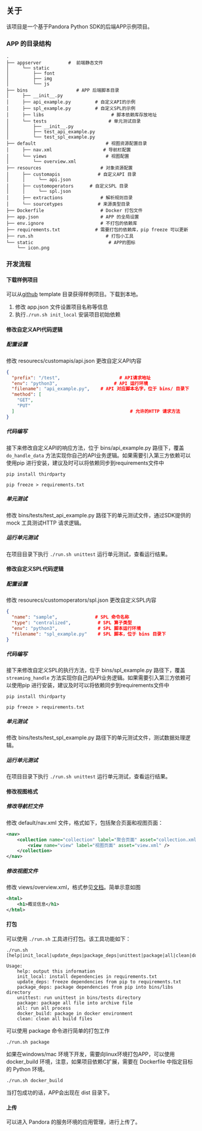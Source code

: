 ## 关于

该项目是一个基于Pandora Python SDK的后端APP示例项目。

### APP 的目录结构

```
.
├── appserver          #  前端静态文件
│     └── static
│         ├── font
│         ├── img
│         └── js
├── bins                  # APP 后端脚本目录
│     ├── __init__.py   
│     ├── api_example.py         # 自定义API的示例
│     ├── spl_example.py         # 自定义SPL的示例
│     ├── libs                         # 脚本依赖库存放地址
│     └── tests                       # 单元测试目录
│         ├── __init__.py
│         ├── test_api_example.py
│         └── test_spl_example.py
├── default                          # 视图资源配置目录
│     ├── nav.xml                   # 导航栏配置
│     └── views                      # 视图配置
│         └── overview.xml
├── resources                      # 对象资源配置
│     ├── customapis              # 自定义API 目录
│     │     └── api.json
│     ├── customoperators      # 自定义SPL 目录
│     │     └── spl.json
│     ├── extractions              # 解析规则目录
│     └── sourcetypes             # 来源类型目录
├── Dockerfile                     # Docker 打包文件
├── app.json                       # APP 的全局设置
├── env.ignore                     # 不打包的依赖库
├── requirements.txt             # 需要打包的依赖库，pip freeze 可以更新
├── run.sh                           # 打包小工具
└── static                            # APP的图标
    └── icon.png
```

### 开发流程

####  下载样例项目

可以从[github](https://github.com/qiniu/pandora-python-sdk.v2) template 目录获得样例项目。下载到本地。

1. 修改 app.json 文件设置项目名称等信息
2. 执行`./run.sh init_local` 安装项目初始依赖


#### 修改自定义API代码逻辑

##### 配置设置

修改 resourecs/customapis/api.json 更改自定义API内容

```json
{
  "prefix": "/test",                      # API请求地址
  "env": "python3",                     # API 运行环境
  "filename": "api_example.py",    # API 对应脚本名字，位于 bins/ 目录下
  "method": [
    "GET",
    "PUT"
  ]                                           # 允许的HTTP 请求方法
}
```

##### 代码编写

接下来修改自定义API的响应方法，位于 bins/api_example.py 路径下，覆盖 `do_handle_data` 方法实现你自己的API业务逻辑。如果需要引入第三方依赖可以使用pip 进行安装，建议及时可以将依赖同步到requirements文件中

```shell
pip install thirdparty

pip freeze > requirements.txt
```


##### 单元测试

修改 bins/tests/test_api_example.py 路径下的单元测试文件，通过SDK提供的 mock 工具测试HTTP 请求逻辑。

##### 运行单元测试

在项目目录下执行 `./run.sh unittest` 运行单元测试，查看运行结果。


#### 修改自定义SPL代码逻辑

##### 配置设置

修改 resourecs/customoperators/spl.json 更改自定义SPL内容

```json
{
  "name": "sample",              # SPL 命令名称
  "type": "centralized",          # SPL 算子类型
  "env": "python3",               # SPL 脚本运行环境
  "filename": "spl_example.py"    # SPL 脚本，位于 bins 目录下
}
```

##### 代码编写

接下来修改自定义SPL的执行方法，位于 bins/spl_example.py 路径下，覆盖 `streaming_handle` 方法实现你自己的API业务逻辑。如果需要引入第三方依赖可以使用pip 进行安装，建议及时可以将依赖同步到requirements文件中

```shell
pip install thirdparty

pip freeze > requirements.txt
```


##### 单元测试

修改 bins/tests/test_spl_example.py 路径下的单元测试文件，测试数据处理逻辑。

##### 运行单元测试

在项目目录下执行 `./run.sh unittest` 运行单元测试，查看运行结果。


#### 修改视图格式

##### 修改导航栏文件

修改 default/nav.xml 文件，格式如下，包括聚合页面和视图页面：

```xml
<nav>
	<collection name="collection" label="聚合页面" asset="collection.xml">
		<view name="view" label="视图页面" asset="view.xml" />
	</collection>
</nav>
```

##### 修改视图文件

修改 views/overview.xml，格式参见[文档](https://developer.qiniu.com/express/6562/xml-references)。简单示意如图

```xml
<html>
	<h1>概览信息</h1>
</html>
```


#### 打包

可以使用 `./run.sh` 工具进行打包。该工具功能如下：

```
./run.sh [help|init_local|update_deps|package_deps|unittest|package|all|clean|docker_build]

Usage:
    help: output this information
    init_local: install dependencies in requirements.txt
    update_deps: freeze dependencies from pip to requirements.txt
    package_deps: package dependencies from pip into bins/libs directory
    unittest: run unittest in bins/tests directory
    package: package all file into archive file
    all: run all process
    docker_build: package in docker environment
    clean: clean all build files
```

可以使用 package 命令进行简单的打包工作

```
./run.sh package
```

如果在windows/mac 环境下开发，需要向linux环境打包APP，可以使用 docker_build 环境，注意，如果项目依赖C扩展，需要在 Dockerfile 中指定目标的 Python 环境。

```
./run.sh docker_build
```

当打包成功的话，APP会出现在 dist 目录下。


#### 上传

可以进入 Pandora 的服务环境的应用管理，进行上传了。